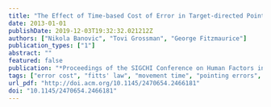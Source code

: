 ```yaml
---
title: "The Effect of Time-based Cost of Error in Target-directed Pointing Tasks"
date: 2013-01-01
publishDate: 2019-12-03T19:32:32.021212Z
authors: ["Nikola Banovic", "Tovi Grossman", "George Fitzmaurice"]
publication_types: ["1"]
abstract: ""
featured: false
publication: "*Proceedings of the SIGCHI Conference on Human Factors in Computing Systems*"
tags: ["error cost", "fitts' law", "movement time", "pointing errors", "pointing time", "speed-accuracy tradeoff"]
url_pdf: "http://doi.acm.org/10.1145/2470654.2466181"
doi: "10.1145/2470654.2466181"
---
```


